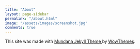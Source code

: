 ```yaml
---
title: "About"
layout: page-sidebar
permalink: "/about.html"
image: "/assets/images/screenshot.jpg"
comments: true
---
```


This site was made with <a target="_blank" class="text-dark font-weight-bold" href="https://www.wowthemes.net/mundana-jekyll-theme/"> Mundana Jekyll Theme </a> by <a class="text-dark" target="_blank" href="https://www.wowthemes.net">WowThemes</a>.
